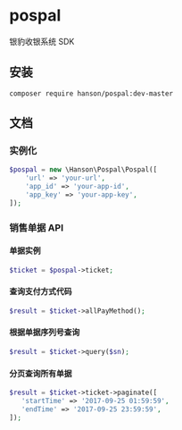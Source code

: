 # pospal
银豹收银系统 SDK

## 安装

```
composer require hanson/pospal:dev-master
```

## 文档

### 实例化

```php
$pospal = new \Hanson\Pospal\Pospal([
    'url' => 'your-url',
    'app_id' => 'your-app-id',
    'app_key' => 'your-app-key',
]);
```

### 销售单据 API

#### 单据实例

```php
$ticket = $pospal->ticket;
```

#### 查询支付方式代码

```php
$result = $ticket->allPayMethod();
```

#### 根据单据序列号查询

```php
$result = $ticket->query($sn);
```

#### 分页查询所有单据

```php
$result = $ticket->ticket->paginate([
   'startTime' => '2017-09-25 01:59:59',
   'endTime' => '2017-09-25 23:59:59',
]);
```
